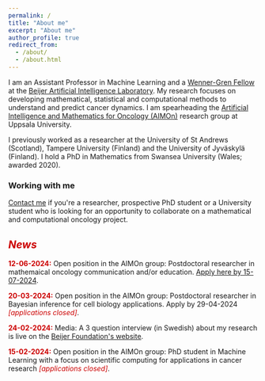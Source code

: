 ```yaml
---
permalink: /
title: "About me"
excerpt: "About me"
author_profile: true
redirect_from: 
  - /about/
  - /about.html
---
```


<p>
I am an Assistant Professor in Machine Learning and a 
<a href="https://www.swgc.org/">Wenner-Gren Fellow</a>  
at the 
<a href="https://beijerstiftelsen.se/en/partners/the-beijer-laboratory-ai-research">Beijer Artificial Intelligence Laboratory</a>. 
My research focuses on developing mathematical, statistical and computational methods to understand and predict cancer dynamics. 
I am spearheading the 
<a href="https://sarahamis.github.io/group/">Artificial Intelligence and Mathematics for Oncology (AIMOn)</a> 
research group at Uppsala University. 
</p>

<p>
I previously worked as a researcher at the University of St Andrews (Scotland), Tampere University (Finland) and the University of Jyväskylä (Finland). I hold a PhD in Mathematics from Swansea University (Wales; awarded 2020).
</p>

### Working with me

<a href="https://sarahamis.github.io/contact/">Contact me</a> 
if you're a researcher, prospective PhD student or a University student who is looking for an opportunity to collaborate on a mathematical and computational oncology project. 

## <span style="color: #cc0000;">*News*</span>


<p>
<span style="color: #cc0000;"><b>12-06-2024:</b></span> Open position in the AIMOn group: Postdoctoral researcher in mathemaical oncology communication and/or education. <a href="https://sarahamis.github.io/join/">Apply here by 15-07-2024</a>.
</p>

<p>
<span style="color: #cc0000;"><b>20-03-2024:</b></span> Open position in the AIMOn group: Postdoctoral researcher in Bayesian inference for cell biology applications. Apply by 29-04-2024 <span style="color: #cc0000;"><i>[applications closed]</i></span>.
</p>


<p>
<span style="color: #cc0000;"><b>24-02-2024:</b></span> Media: A 3 question interview (in Swedish) about my research is live on the <a href="https://www.beijerstiftelsen.se/nyheter/3-fr%C3%A5gor-till-nya-beijerforskaren-sara-hamis">Beijer Foundation's website</a>.
</p>

<p>
<span style="color: #cc0000;"><b>15-02-2024:</b></span> Open position in the AIMOn group: PhD student in Machine Learning with a focus on scientific computing for applications in cancer research <span style="color: #cc0000;"><i>[applications closed]</i></span>.
</p>



 
